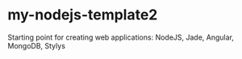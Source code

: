 # my-nodejs-template2
Starting point for creating web applications: NodeJS, Jade, Angular, MongoDB, Stylys
